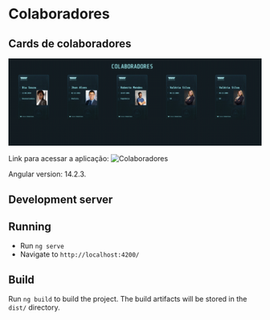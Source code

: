 # Colaboradores
## Cards de colaboradores 

![Colaboradores](https://github.com/joselinosantos/colaboradores/blob/master/src/assets/images/cards.png)

Link para acessar a aplicação: ![Colaboradores](https://desenvolvedorjs.com/prj/colabs/)

Angular version: 14.2.3.

## Development server

## Running
- Run `ng serve`
- Navigate to `http://localhost:4200/`

## Build
Run `ng build` to build the project. The build artifacts will be stored in the `dist/` directory.
